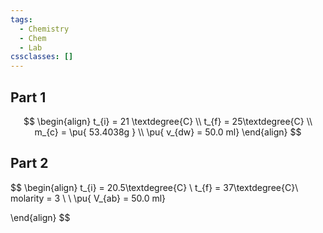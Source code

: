 ```yaml
---
tags:
  - Chemistry
  - Chem
  - Lab
cssclasses: []
---
```


## Part 1
$$
\begin{align}
t_{i} = 21 \textdegree{C} \\
t_{f} = 25\textdegree{C} \\
m_{c} = \pu{ 53.4038g } \\
\pu{ v_{dw} = 50.0 ml}
\end{align}
$$




## Part 2 
$$
\begin{align}
t_{i} = 20.5\textdegree{C} \\
t_{f} =  37\textdegree{C}\\
molarity = 3 \\ \\
\pu{ V_{ab} = 50.0 ml}

\end{align}
$$
